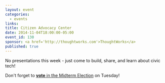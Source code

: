 ```yaml
---
layout: event
categories: 
  - events
links:
title: Citizen Advocacy Center
date: 2014-11-04T18:00:00-05:00
event_id: 130
sponsor: <a href='http://thoughtworks.com'>ThoughtWorks</a>
published: true
---
```


No presentations this week - just come to build, share, and learn about civic tech!

Don't forget to [**vote** in the Midterm Election](http://www.chicagoelections.com/en/your-voter-information.html) on Tuesday!